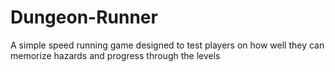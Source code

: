 # Dungeon-Runner
A simple speed running game designed to test players on how well they can memorize hazards and progress through the levels
